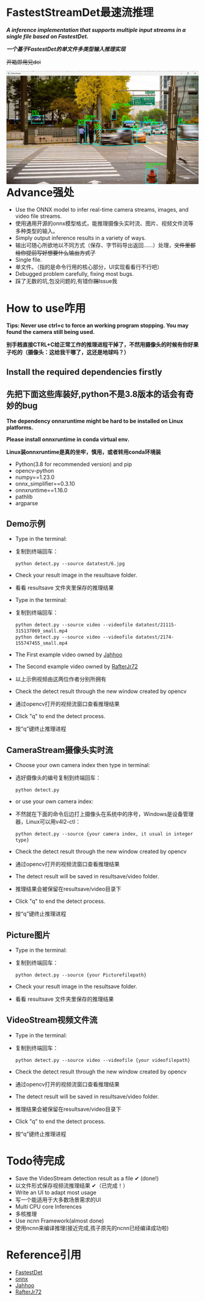 # FastestStreamDet最速流推理

***A inference implementation that supports multiple input streams in a single file based on FastestDet.***

***一个基于FastestDet的单文件多类型输入推理实现***

~~开箱即用兄dei~~

<img alt="video_demo" src="Streamresult.png" align="right">


# Advance强处

* Use the ONNX model to infer real-time camera streams, images, and video file streams.
* 使用通用开源的onnx模型格式，能推理摄像头实时流、图片、视频文件流等多种类型的输入。
* Simply output inference results in a variety of ways.
* 输出可随心所欲地以不同方式（保存、字节码导出返回……）处理，~~文件里都给你提前写好想要什么输出方式了~~
* Single file.
* 单文件。（指的是命令行用的核心部分，UI实现看看行不行吧）
* Debugged problem carefully, fixing most bugs.
* 踩了无数的坑,包没问题的,有错你~~踹~~Issue我


# How to use咋用
**Tips: Never use ctrl+c to force an working program stopping. You may found the camera still being used.**

**别手贱直接CTRL+C给正常工作的推理进程干掉了，不然用摄像头的时候有你好果子吃的（摄像头：这给我干哪了，这还是地球吗？）**

## Install the required dependencies firstly
## 先把下面这些库装好,python不是3.8版本的话会有奇妙的bug
**The dependency onnxruntime might be hard to be installed on Linux platforms.**

**Please install onnxruntime in conda virtual env.**

**Linux装onnxruntime是真的坐牢，慎用，或者转用conda环境装**
* Python(3.8 for recommended version) and pip
* opencv-python
* numpy==1.23.0
* onnx_simplifier==0.3.10
* onnxruntime==1.16.0
* pathlib
* argparse

## Demo示例
* Type in the terminal:
* 复制到终端回车：

  ```
  python detect.py --source datatest/6.jpg
  ```

* Check your result image in the resultsave folder.
* 看看 resultsave 文件夹里保存的推理结果

* Type in the terminal:
* 复制到终端回车：
  
  ```
  python detect.py --source video --videofile datatest/21115-315137069_small.mp4
  python detect.py --source video --videofile datatest/2174-155747455_small.mp4
  ```

* The First example video owned by [Jahhoo](https://pixabay.com/users/jahhoo-1418773/)
* The Second example video owned by [RafterJr72](https://pixabay.com/users/rafterjr72-11468402/)
* 以上示例视频由这两位作者分别所拥有

* Check the detect result through the new window created by opencv
* 通过opencv打开的视频流窗口查看推理结果

* Click "q" to end the detect process.
* 按“q”键终止推理进程
  

## CameraStream摄像头实时流
* Choose your own camera index then type in terminal:
* 选好摄像头的编号复制到终端回车：
  
  ```
  python detect.py
  ```
* or use your own camera index:
* 不然就在下面的命令后边打上摄像头在系统中的序号，Windows是设备管理器，Linux可以用v4l2-ctl：
  
  ```
  python detect.py --source {your camera index, it usual in integer type}
  ```

* Check the detect result through the new window created by opencv
* 通过opencv打开的视频流窗口查看推理结果

* The detect result will be saved in resultsave/video folder.
* 推理结果会被保留在resultsave/video目录下

* Click "q" to end the detect process.
* 按“q”键终止推理进程


## Picture图片
* Type in the terminal:
* 复制到终端回车：
  
  ```
  python detect.py --source {your Picturefilepath}
  ```

* Check your result image in the resultsave folder.
* 看看 resultsave 文件夹里保存的推理结果


## VideoStream视频文件流
* Type in the terminal:
* 复制到终端回车：
  
  ```
  python detect.py --source video --videofile {your videofilepath}
  ```

* Check the detect result through the new window created by opencv
* 通过opencv打开的视频流窗口查看推理结果

* The detect result will be saved in resultsave/video folder.
* 推理结果会被保留在resultsave/video目录下

* Click "q" to end the detect process.
* 按“q”键终止推理进程

# Todo待完成

* Save the VideoStream detection result as a file ✔ (done!)
* 以文件形式保存视频流推理结果 ✔（已完成！）
* Write an UI to adapt most usage
* 写一个能适用于大多数场景需求的UI
* Multi CPU core Inferences
* 多核推理
* Use ncnn Framework(almost done)
* 使用ncnn来编译推理(接近完成,孩子原先的ncnn已经编译成功啦)

# Reference引用

* [FastestDet](https://github.com/dog-qiuqiu/FastestDet)
* [onnx](https://github.com/onnx/onnx)
* [Jahhoo](https://pixabay.com/users/jahhoo-1418773/)
* [RafterJr72](https://pixabay.com/users/rafterjr72-11468402/)
